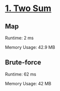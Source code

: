 # [1. Two Sum](https://leetcode.com/problems/two-sum)

## Map

Runtime: 2 ms

Memory Usage: 42.9 MB

## Brute-force

Runtime: 62 ms

Memory Usage: 42 MB
